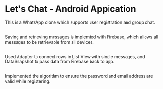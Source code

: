 # Let's Chat - Android Appication
This is a WhatsApp clone which supports user registration and group chat.<br><br>

Saving and retrieving messages is implemted with Firebase, which allows all messages to be retrievable from all devices.<br><br>

Used Adapter to connect rows in List View with single messages, and DataSnapshot to pass data from Firebase back to app.<br><br>

Implemented the algorithm to ensure the password and email address are valid while registering.
